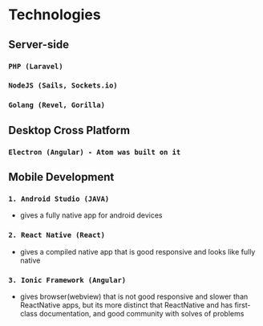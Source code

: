 # Technologies

## Server-side
### `PHP (Laravel)`
### `NodeJS (Sails, Sockets.io)`
### `Golang (Revel, Gorilla)`
             
## Desktop Cross Platform
### `Electron (Angular) - Atom was built on it`

## Mobile Development 
### `1. Android Studio (JAVA)`
- gives a fully native app for android devices

### `2. React Native (React)`
- gives a compiled native app that is good responsive and looks like fully native

### `3. Ionic Framework (Angular)`
- gives browser(webview) that is not good responsive and slower than ReactNative apps, 
                               but its more distinct that ReactNative and has first-class documentation, 
                               and good community with solves of problems
